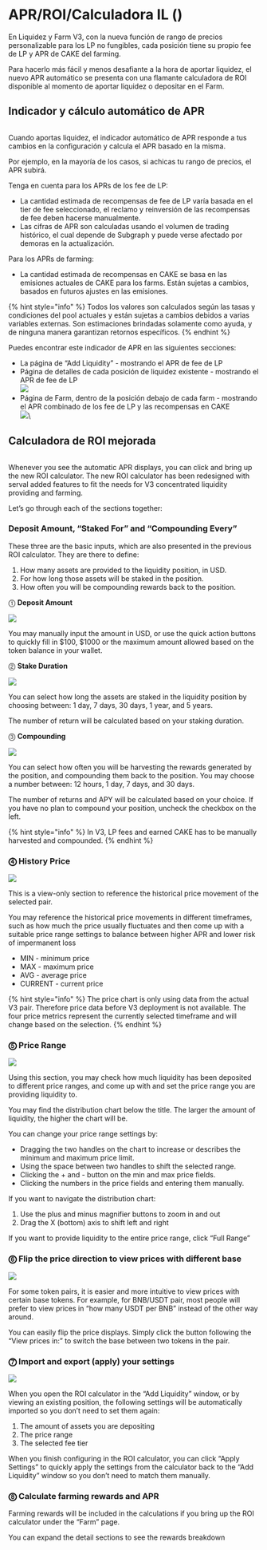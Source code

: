 # APR/ROI/Calculadora IL ()

En Liquidez y Farm V3, con la nueva función de rango de precios personalizable para los LP no fungibles, cada posición tiene su propio fee de LP y APR de CAKE del farming.

Para hacerlo más fácil y menos desafiante a la hora de aportar liquidez, el nuevo APR automático se presenta con una flamante calculadora de ROI disponible al momento de aportar liquidez o depositar en el Farm.

## Indicador y cálculo automático de APR <a href="#12d7c8c1-d0d7-4d5e-99ea-5f5b7f5378e5" id="12d7c8c1-d0d7-4d5e-99ea-5f5b7f5378e5"></a>

<figure><img src="../../.gitbook/assets/image (8).png" alt=""><figcaption></figcaption></figure>

Cuando aportas liquidez, el indicador automático de APR responde a tus cambios en la configuración y calcula el APR basado en la misma.

Por ejemplo, en la mayoría de los casos, si achicas tu rango de precios, el APR subirá.

Tenga en cuenta para los APRs de los fee de LP:

* La cantidad estimada de recompensas de fee de LP varía basada en el tier de fee seleccionado, el reclamo y reinversión de las recompensas de fee deben hacerse manualmente.
* Las cifras de APR son calculadas usando el volumen de trading histórico, el cual depende de Subgraph y puede verse afectado por demoras en la actualización.

Para los APRs de farming:

* La cantidad estimada de recompensas en CAKE se basa en las emisiones actuales de CAKE para los farms. Están sujetas a cambios, basados en futuros ajustes en las emisiones.

{% hint style="info" %}
Todos los valores son calculados según las tasas y condiciones del pool actuales y están sujetas a cambios debidos a varias variables externas. Son estimaciones brindadas solamente como ayuda, y de ninguna manera garantizan retornos específicos.
{% endhint %}

Puedes encontrar este indicador de APR en las siguientes secciones:

* La página de “Add Liquidity” - mostrando el APR de fee de LP
* Página de detalles de cada posición de liquidez existente - mostrando el APR de fee de LP\
  ![](<../../.gitbook/assets/image (6) (1).png>)
* Página de Farm, dentro de la posición debajo de cada farm - mostrando el APR combinado de los fee de LP y las recompensas en CAKE\
  ![](<../../.gitbook/assets/image (9) (4).png>)\


## Calculadora de ROI mejorada <a href="#6f06dc46-ff61-4022-a29d-3ebe67a50607" id="6f06dc46-ff61-4022-a29d-3ebe67a50607"></a>

<figure><img src="../../.gitbook/assets/image (7) (6).png" alt=""><figcaption></figcaption></figure>

Whenever you see the automatic APR displays, you can click and bring up the new ROI calculator. The new ROI calculator has been redesigned with serval added features to fit the needs for V3 concentrated liquidity providing and farming.

Let’s go through each of the sections together:

### Deposit Amount, “Staked For” and “Compounding Every” <a href="#a398a29b-a1af-4ec3-9cc6-9e07e620c134" id="a398a29b-a1af-4ec3-9cc6-9e07e620c134"></a>

These three are the basic inputs, which are also presented in the previous ROI calculator. They are there to define:

1. How many assets are provided to the liquidity position, in USD.
2. For how long those assets will be staked in the position.
3. How often you will be compounding rewards back to the position.



⓵ **Deposit Amount**

![](broken-reference)

You may manually input the amount in USD, or use the quick action buttons to quickly fill in $100, $1000 or the maximum amount allowed based on the token balance in your wallet.



⓶ **Stake Duration**

![](broken-reference)

You can select how long the assets are staked in the liquidity position by choosing between: 1 day, 7 days, 30 days, 1 year, and 5 years.

The number of return will be calculated based on your staking duration.



⓷ **Compounding**

![](broken-reference)

You can select how often you will be harvesting the rewards generated by the position, and compounding them back to the position. You may choose a number between: 12 hours, 1 day, 7 days, and 30 days.

The number of returns and APY will be calculated based on your choice. If you have no plan to compound your position, uncheck the checkbox on the left.

{% hint style="info" %}
In V3, LP fees and earned CAKE has to be manually harvested and compounded.
{% endhint %}

### &#x20;⓸ History Price <a href="#19cd815c-ef3d-496a-8469-fb0164f3946b" id="19cd815c-ef3d-496a-8469-fb0164f3946b"></a>

![](broken-reference)

This is a view-only section to reference the historical price movement of the selected pair.

You may reference the historical price movements in different timeframes, such as how much the price usually fluctuates and then come up with a suitable price range settings to balance between higher APR and lower risk of impermanent loss

* MIN - minimum price
* MAX - maximum price
* AVG - average price
* CURRENT - current price

{% hint style="info" %}
The price chart is only using data from the actual V3 pair. Therefore price data before V3 deployment is not available. The four price metrics represent the currently selected timeframe and will change based on the selection.
{% endhint %}

### ⓹ Price Range <a href="#bbec6919-1404-4523-815e-063405a961f1" id="bbec6919-1404-4523-815e-063405a961f1"></a>

![](broken-reference)

Using this section, you may check how much liquidity has been deposited to different price ranges, and come up with and set the price range you are providing liquidity to.

You may find the distribution chart below the title. The larger the amount of liquidity, the higher the chart will be.

You can change your price range settings by:

* Dragging the two handles on the chart to increase or describes the minimum and maximum price limit.
* Using the space between two handles to shift the selected range.
* Clicking the + and - button on the min and max price fields.
* Clicking the numbers in the price fields and entering them manually.

If you want to navigate the distribution chart:

1. Use the plus and minus magnifier buttons to zoom in and out
2. Drag the X (bottom) axis to shift left and right

If you want to provide liquidity to the entire price range, click “Full Range”

### ⓺ Flip the price direction to view prices with different base <a href="#5c3bdfaf-bd66-4942-873d-d617eeeab53d" id="5c3bdfaf-bd66-4942-873d-d617eeeab53d"></a>

![](broken-reference)

For some token pairs, it is easier and more intuitive to view prices with certain base tokens. For example, for BNB/USDT pair, most people will prefer to view prices in “how many USDT per BNB” instead of the other way around.

You can easily flip the price displays. Simply click the button following the “View prices in:” to switch the base between two tokens in the pair.

### ⓻ Import and export (apply) your settings <a href="#d18cf936-315e-4432-a3a5-f65976651073" id="d18cf936-315e-4432-a3a5-f65976651073"></a>

![](broken-reference)

When you open the ROI calculator in the “Add Liquidity” window, or by viewing an existing position, the following settings will be automatically imported so you don’t need to set them again:

1. The amount of assets you are depositing
2. The price range
3. The selected fee tier

When you finish configuring in the ROI calculator, you can click “Apply Settings” to quickly apply the settings from the calculator back to the “Add Liquidity” window so you don’t need to match them manually.

### ⓼ Calculate farming rewards and APR <a href="#584c385b-5f76-42e5-8751-8344d6bd4749" id="584c385b-5f76-42e5-8751-8344d6bd4749"></a>

Farming rewards will be included in the calculations if you bring up the ROI calculator under the “Farm” page.

You can expand the detail sections to see the rewards breakdown
